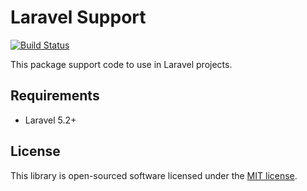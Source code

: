 # Laravel Support

[![Build Status](https://travis-ci.org/Apiness/laravel-support.svg?branch=master)](https://travis-ci.org/Apiness/laravel-support)

This package  support code to use in Laravel projects.


## Requirements

- Laravel 5.2+


## License

This library is open-sourced software licensed under the [MIT license](http://opensource.org/licenses/MIT).
